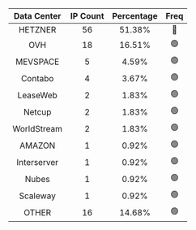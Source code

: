 | Data Center | IP Count | Percentage | Freq |
|:------------:|:--------:|:-----------:|:-----:|
| HETZNER | 56 | 51.38% | 🔴 |
| OVH | 18 | 16.51% | 🟢 |
| MEVSPACE | 5 | 4.59% | 🟢 |
| Contabo | 4 | 3.67% | 🟢 |
| LeaseWeb | 2 | 1.83% | 🟢 |
| Netcup | 2 | 1.83% | 🟢 |
| WorldStream | 2 | 1.83% | 🟢 |
| AMAZON | 1 | 0.92% | 🟢 |
| Interserver | 1 | 0.92% | 🟢 |
| Nubes | 1 | 0.92% | 🟢 |
| Scaleway | 1 | 0.92% | 🟢 |
| OTHER | 16 | 14.68% | 🟢 |